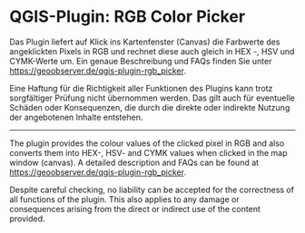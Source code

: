 # QGIS-Plugin: RGB Color Picker

Das Plugin liefert auf Klick ins Kartenfenster (Canvas) die Farbwerte des angeklickten Pixels in RGB und rechnet diese auch gleich in HEX -, HSV und CYMK-Werte um. Ein genaue Beschreibung und FAQs  finden Sie unter https://geoobserver.de/qgis-plugin-rgb_picker.

Eine Haftung für die Richtigkeit aller Funktionen des Plugins kann trotz sorgfältiger Prüfung nicht übernommen werden. Das gilt auch für eventuelle Schäden oder Konsequenzen, die durch die direkte oder indirekte Nutzung der angebotenen Inhalte entstehen.

------------------------

The plugin provides the colour values of the clicked pixel in RGB and also converts them into HEX-, HSV- and CYMK values when clicked in the map window (canvas). A detailed description and FAQs can be found at https://geoobserver.de/qgis-plugin-rgb_picker.

Despite careful checking, no liability can be accepted for the correctness of all functions of the plugin. This also applies to any damage or consequences arising from the direct or indirect use of the content provided.